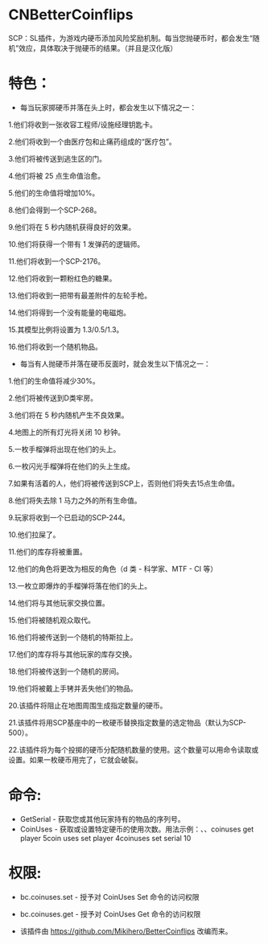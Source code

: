# CNBetterCoinflips
  
SCP：SL插件，为游戏内硬币添加风险奖励机制。每当您抛硬币时，都会发生“随机”效应，具体取决于抛硬币的结果。（并且是汉化版）

# 特色：
- 每当玩家掷硬币并落在头上时，都会发生以下情况之一：

 1.他们将收到一张收容工程师/设施经理钥匙卡。
 
 2.他们将收到一个由医疗包和止痛药组成的“医疗包”。
 
 3.他们将被传送到逃生区的门。
 
 4.他们将被 25 点生命值治愈。
 
 5.他们的生命值将增加10%。
 
 8.他们会得到一个SCP-268。
 
 9.他们将在 5 秒内随机获得良好的效果。
 
 10.他们将获得一个带有 1 发弹药的逻辑师。
 
 11.他们将收到一个SCP-2176。
 
 12.他们将收到一颗粉红色的糖果。
 
 13.他们将收到一把带有最差附件的左轮手枪。
 
 14.他们将得到一个没有能量的电磁炮。
 
 15.其模型比例将设置为 1.3/0.5/1.3。
 
 16.他们将收到一个随机物品。
 
- 每当有人抛硬币并落在硬币反面时，就会发生以下情况之一：

 1.他们的生命值将减少30%。

 2.他们将被传送到D类牢房。

 3.他们将在 5 秒内随机产生不良效果。

 4.地图上的所有灯光将关闭 10 秒钟。

 5.一枚手榴弹将出现在他们的头上。

 6.一枚闪光手榴弹将在他们的头上生成。

 7.如果有活着的人，他们将被传送到SCP上，否则他们将失去15点生命值。

 8.他们将失去除 1 马力之外的所有生命值。

 9.玩家将收到一个已启动的SCP-244。

 10.他们拉屎了。

 11.他们的库存将被重置。

 12.他们的角色将更改为相反的角色（d 类 - 科学家、MTF - CI 等）

 13.一枚立即爆炸的手榴弹将落在他们的头上。

 14.他们将与其他玩家交换位置。

 15.他们将被随机观众取代。

 16.他们将被传送到一个随机的特斯拉上。

 17.他们的库存将与其他玩家的库存交换。

 18.他们将被传送到一个随机的房间。

 19.他们将被戴上手铐并丢失他们的物品。

 20.该插件将阻止在地图周围生成指定数量的硬币。

 21.该插件将用SCP基座中的一枚硬币替换指定数量的选定物品（默认为SCP-500）。

 22.该插件将为每个投掷的硬币分配随机数量的使用。这个数量可以用命令读取或设置。如果一枚硬币用完了，它就会破裂。

# 命令:
- GetSerial - 获取您或其他玩家持有的物品的序列号。
- CoinUses - 获取或设置特定硬币的使用次数。用法示例：、、coinuses get player 5coin uses set player 4coinuses set serial 10

# 权限:
- bc.coinuses.set - 授予对 CoinUses Set 命令的访问权限
- bc.coinuses.get - 授予对 CoinUses Get 命令的访问权限

- 该插件由 https://github.com/Mikihero/BetterCoinflips 改编而来。
